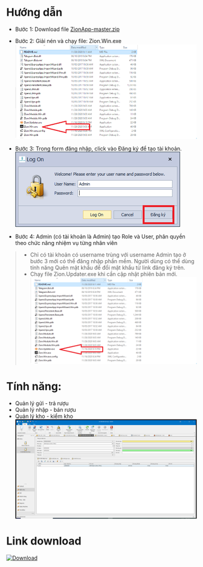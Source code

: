 # Hướng dẫn
- Bước 1: Download file  [ZionApp-master.zip](https://github.com/dongocquy/ZionApp/archive/master.zip)
- Bước 2: Giải nén và chạy file: Zion.Win.exe \
![KASHO.Win.exe](https://github.com/dongocquy/ZionApp/blob/master/Images/zion.win.exe.png?raw=true)

- Bước 3: Trong form đăng nhập, click vào Đăng ký để tạo tài khoản. \
![Download](https://github.com/dongocquy/ZionApp/blob/master/Images/loginform.png?raw=true)
- Bước 4: Admin (có tài khoản là Admin) tạo Role và User, phân quyền theo chức năng nhiệm vụ từng nhân viên
> - Chỉ có tài khoản có username trùng với username Admin tạo ở bước 3 mới có thể đăng nhập phần mềm. Người dùng có thể dùng tính năng Quên mật khẩu để đổi mật khẩu từ link đăng ký trên.
> - Chạy file Zion.Updater.exe khi cần cập nhật phiên bản mới.\
![Download](https://github.com/dongocquy/ZionApp/blob/master/Images/Zion.Updater.png?raw=true)
# Tính năng:
  - Quản lý gửi - trả rượu
  - Quản lý nhập - bán rượu
  - Quản lý kho - kiểm kho\
![Download](https://github.com/dongocquy/ZionApp/blob/master/Images/kiemkho.png?raw=true)
# Link download
[![Download](https://images-na.ssl-images-amazon.com/images/I/418eAHsdh0L.png)](https://github.com/dongocquy/ZionApp/archive/master.zip)